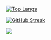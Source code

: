 [![Top Langs](https://github-readme-stats.vercel.app/api/top-langs/?username=Jiggy97&hide_progress=true&theme=defualt)](https://github.com/Jiggy97/github-readme-stats)

[![GitHub Streak](https://github-readme-streak-stats.herokuapp.com/?user=Jiggy97&theme=defualt)](https://git.io/streak-stats)

![](https://github-profile-summary-cards.vercel.app/api/cards/profile-details?username=Jiggy97&theme=white)

